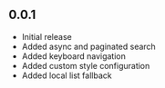 ## 0.0.1
- Initial release
- Added async and paginated search
- Added keyboard navigation
- Added custom style configuration
- Added local list fallback